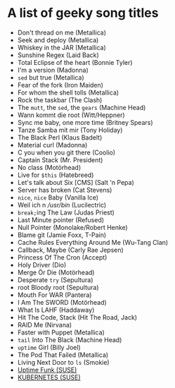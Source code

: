 # A list of geeky song titles #
- Don't thread on me (Metallica)
- Seek and deploy (Metallica)
- Whiskey in the JAR (Metallica)
- Sunshine Regex (Laid Back)
- Total Eclipse of the heart (Bonnie Tyler)
- I'm a version (Madonna)
- `sed` but true (Metallica)
- Fear of the fork (Iron Maiden)
- For whom the shell tolls (Metallica)
- Rock the taskbar (The Clash)
- The `mutt`, the `sed`, the `gears` (Machine Head)
- Wann kommt die root (Witt/Heppner)
- Sync me baby, one more time (Britney Spears)
- Tanze Samba mit mir (Tony Holiday)
- The Black Perl (Klaus Badelt)
- Material curl (Madonna)
- C you when you git there (Coolio)
- Captain Stack (Mr. President)
- No class (Motörhead)
- Live for `$this` (Hatebreed)
- Let's talk about Six [CMS] (Salt 'n Pepa)
- Server has broken (Cat Stevens)
- `nice`, `nice` Baby (Vanilla Ice)
- Weil ich n _/usr/bin_ (Lucilectric)
- `break;`ing The Law (Judas Priest)
- Last Minute pointer (Refused)
- Null Pointer (Monolake/Robert Henke)
- Blame git (Jamie Foxx, T-Pain)
- Cache Rules Everything Around Me (Wu-Tang Clan)
- Callback, Maybe (Carly Rae Jepsen)
- Princess Of The Cron (Accept)
- Holy Driver (Dio)
- Merge Ör Die (Motörhead)
- Desperate `try` (Sepultura)
- root Bloody root (Sepultura)
- Mouth For WAR (Pantera)
- I Am The SWORD (Motörhead)
- What Is LAHF (Haddaway)
- Hit The Code, Stack (Hit The Road, Jack)
- RAID Me (Nirvana)
- Faster with Puppet (Metallica)
- `tail` Into The Black (Machine Head)
- `uptime` Girl (Billy Joel)
- The Pod That Failed (Metallica)
- Living Next Door to `ls` (Smokie)
- [Uptime Funk (SUSE)](https://www.youtube.com/watch?v=SYRlTISvjww)
- [KUBERNETES (SUSE)](https://www.youtube.com/watch?v=0w6kXdHXxAA)
